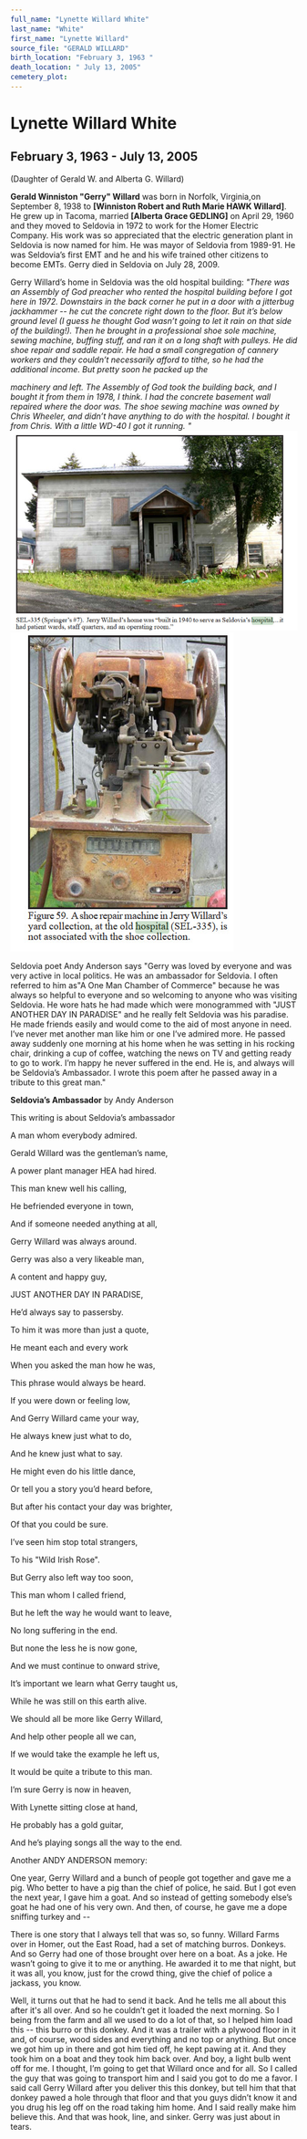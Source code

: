 ```yaml
---
full_name: "Lynette Willard White"
last_name: "White"
first_name: "Lynette Willard"
source_file: "GERALD WILLARD"
birth_location: "February 3, 1963 "
death_location: " July 13, 2005"
cemetery_plot: 
---
```

# Lynette Willard White

## February 3, 1963 - July 13, 2005

(Daughter of Gerald W. and Alberta G. Willard)

**Gerald Winniston "Gerry" Willard** was born in Norfolk, Virginia,on
September 8, 1938 to **\[Winniston Robert and Ruth Marie HAWK
Willard\]**. He grew up in Tacoma, married **\[Alberta Grace GEDLING\]**
on April 29, 1960 and they moved to Seldovia in 1972 to work for the
Homer Electric Company. His work was so appreciated that the electric
generation plant in Seldovia is now named for him. He was mayor of
Seldovia from 1989-91. He was Seldovia’s first EMT and he and his wife
trained other citizens to become EMTs. Gerry died in Seldovia on July
28, 2009.

Gerry Willard’s home in Seldovia was the old hospital building: *"There
was an Assembly of God preacher who rented the hospital building before
I got here in 1972. Downstairs in the back corner he put in a door with
a jitterbug jackhammer -- he cut the concrete right down to the floor.
But it’s below ground level (I guess he thought God wasn’t going to let
it rain on that side of the building\!). Then he brought in a
professional shoe sole machine, sewing machine, buffing stuff, and ran
it on a long shaft with pulleys. He did shoe repair and saddle repair.
He had a small congregation of cannery workers and they couldn’t
necessarily afford to tithe, so he had the additional income. But pretty
soon he packed up the*

*machinery and left. The Assembly of God took the building back, and I
bought it from them in 1978, I think. I had the concrete basement wall
repaired where the door was. The shoe sewing machine was owned by Chris
Wheeler, and didn’t have anything to do with the hospital. I bought it
from Chris. With a little WD-40 I got it running.
"*![](../assets/images/GERALD%20WILLARD/media/image1.jpeg)
![](../assets/images/GERALD%20WILLARD/media/image2.jpeg)

Seldovia poet Andy Anderson says "Gerry was loved by everyone and was
very active in local politics. He was an ambassador for Seldovia. I
often referred to him as"A One Man Chamber of Commerce" because he was
always so helpful to everyone and so welcoming to anyone who was
visiting Seldovia. He wore hats he had made which were monogrammed with
"JUST ANOTHER DAY IN PARADISE" and he really felt Seldovia was his
paradise. He made friends easily and would come to the aid of most
anyone in need. I’ve never met another man like him or one I’ve admired
more. He passed away suddenly one morning at his home when he was
setting in his rocking chair, drinking a cup of coffee, watching the
news on TV and getting ready to go to work. I’m happy he never suffered
in the end. He is, and always will be Seldovia’s Ambassador. I wrote
this poem after he passed away in a tribute to this great man."

**Seldovia’s Ambassador** by Andy Anderson

This writing is about Seldovia’s ambassador

A man whom everybody admired.

Gerald Willard was the gentleman’s name,

A power plant manager HEA had hired.

This man knew well his calling,

He befriended everyone in town,

And if someone needed anything at all,

Gerry Willard was always around.

Gerry was also a very likeable man,

A content and happy guy,

JUST ANOTHER DAY IN PARADISE,

He’d always say to passersby.

To him it was more than just a quote,

He meant each and every work

When you asked the man how he was,

This phrase would always be heard.

If you were down or feeling low,

And Gerry Willard came your way,

He always knew just what to do,

And he knew just what to say.

He might even do his little dance,

Or tell you a story you’d heard before,

But after his contact your day was brighter,

Of that you could be sure.

I’ve seen him stop total strangers,

To his "Wild Irish Rose".

But Gerry also left way too soon,

This man whom I called friend,

But he left the way he would want to leave,

No long suffering in the end.

But none the less he is now gone,

And we must continue to onward strive,

It’s important we learn what Gerry taught us,

While he was still on this earth alive.

We should all be more like Gerry Willard,

And help other people all we can,

If we would take the example he left us,

It would be quite a tribute to this man.

I’m sure Gerry is now in heaven,

With Lynette sitting close at hand,

He probably has a gold guitar,

And he’s playing songs all the way to the end.

Another ANDY ANDERSON memory:

One year, Gerry Willard and a bunch of people got together and gave me a
pig. Who better to have a pig than the chief of police, he said. But I
got even the next year, I gave him a goat. And so instead of getting
somebody else’s goat he had one of his very own. And then, of course, he
gave me a dope sniffing turkey and --

There is one story that I always tell that was so, so funny. Willard
Farms over in Homer, out the East Road, had a set of matching burros.
Donkeys. And so Gerry had one of those brought over here on a boat. As a
joke. He wasn’t going to give it to me or anything. He awarded it to me
that night, but it was all, you know, just for the crowd thing, give the
chief of police a jackass, you know.

Well, it turns out that he had to send it back. And he tells me all
about this after it's all over. And so he couldn’t get it loaded the
next morning. So I being from the farm and all we used to do a lot of
that, so I helped him load this -- this burro or this donkey. And it was
a trailer with a plywood floor in it and, of course, wood sides and
everything and no top or anything. But once we got him up in there and
got him tied off, he kept pawing at it. And they took him on a boat and
they took him back over. And boy, a light bulb went off for me. I
thought, I’m going to get that Willard once and for all. So I called the
guy that was going to transport him and I said you got to do me a favor.
I said call Gerry Willard after you deliver this this donkey, but tell
him that that donkey pawed a hole through that floor and that you guys
didn’t know it and you drug his leg off on the road taking him home. And
I said really make him believe this. And that was hook, line, and
sinker. Gerry was just about in tears.
